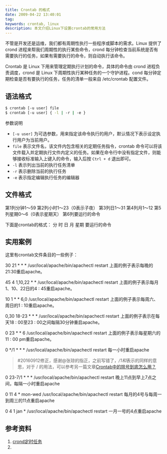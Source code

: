 ```yaml
---
title: Crontab 的格式
date: 2009-04-22 13:40:01
tag: 
keywords: crontab, linux
description: 本文介绍Linux下设置crontab的常用方法
---
```


不管是开发还是运维，我们都有周期性执行一些程序或脚本的需求。Linux 提供了 crond 进程来帮我们周期性的执行某些命令，crond 每分钟检查当前系统是否有需要执行的任务，如果有需要执行的命令，则自动执行该命令。

Crontab 是 Linux 下用来管理定期执行计划的命令，具体的命令由 crond 进程负责调度，crond 是 Linux 下周期性执行某种任务的一个守护进程。cond 每分钟定期检查是否有要执行的任务，任务的清单一般来自 /etc/crontab 配置文件。

## 语法格式

```sh
$ crontab [-u user] file
$ crontab [-u user] { -l | -r | -e }
```

参数说明

* `[-u user]` 为可选参数，用来指定该命令执行的用户，默认情况下表示设定执行用户为当前用户。
* `file` 表示文件名，该文件内包含相关的定期任务指令，crontab 命令可以将该文件载入并定期执行文件内定义的任务。如果在命令行中没有指定文件，则能够接收标准输入上键入的命令，输入后按 `Ctrl + d` 退出即可。
* `-l` 表示列出当前的执行任务清单
* `-r` 表示删除当前的执行任务
* `-e` 表示指定编辑执行任务的编辑器

## 文件格式

第1列分钟1～59
第2列小时1～23（0表示子夜）
第3列日1～31
第4列月1～12
第5列星期0～6（0表示星期天）
第6列要运行的命令

下面是crontab的格式：
分 时 日 月 星期 要运行的命令

## 实用案例

这里有crontab文件条目的一些例子：

30 21 * * * /usr/local/apache/bin/apachectl restart
上面的例子表示每晚的21:30重启apache。

45 4 1,10,22 * * /usr/local/apache/bin/apachectl restart
上面的例子表示每月1、10、22日的4 : 45重启apache。

10 1 * * 6,0 /usr/local/apache/bin/apachectl restart
上面的例子表示每周六、周日的1 : 10重启apache。

0,30 18-23 * * * /usr/local/apache/bin/apachectl restart
上面的例子表示在每天18 : 00至23 : 00之间每隔30分钟重启apache。

0 23 * * 6 /usr/local/apache/bin/apachectl restart
上面的例子表示每星期六的11 : 00 pm重启apache。

0 */1 * * * /usr/local/apache/bin/apachectl restart
每一小时重启apache

> #20160912修正，感谢@张琼的指正，之前写错了，*/1和*表示的同样的意思，对于 / 的用法，可以参考另一篇文章[Crontab中的除号到底怎么用？](http://www.cnblogs.com/cocowool/p/5865397.html)

0 23-7/1 * * * /usr/local/apache/bin/apachectl restart
晚上11点到早上7点之间，每隔一小时重启apache

0 11 4 * mon-wed /usr/local/apache/bin/apachectl restart
每月的4号与每周一到周三的11点重启apache

0 4 1 jan * /usr/local/apache/bin/apachectl restart
一月一号的4点重启apache

## 参考资料

1. [crond定时任务](https://blog.csdn.net/qq_22172133/article/details/81263736)
2. []()












